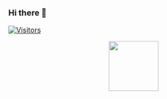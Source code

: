 ### Hi there 👋
[![Visitors](https://api.visitorbadge.io/api/visitors?path=https%3A%2F%2Fgithub.com%2FIbtisam-Mohammad%2F&label=visits&labelColor=%2337d67a&countColor=%23555555&style=plastic&labelStyle=upper)](https://visitorbadge.io/status?path=https%3A%2F%2Fgithub.com%2FIbtisam-Mohammad%2F)

<div id="header" align="center">
  <img src="https://media.giphy.com/media/v1.Y2lkPTc5MGI3NjExZGIzZjNiODhhMmZkZDY2YjY4ZGVkMDVjZDk0NzM3OTczYTY0ZWJmMyZjdD1n/NsBknNwmmWE8WU1q2U/giphy.gif" width="100"/>
</div>

<!--
**Ibtisam-Mohammad/Ibtisam-Mohammad** is a ✨ _special_ ✨ repository because its `README.md` (this file) appears on your GitHub profile.

Here are some ideas to get you started:

- 🔭 I’m currently working on ...
- 🌱 I’m currently learning ...
- 👯 I’m looking to collaborate on ...
- 🤔 I’m looking for help with ...
- 💬 Ask me about ...
- 📫 How to reach me: ...
- 😄 Pronouns: ...
- ⚡ Fun fact: ...
-->
